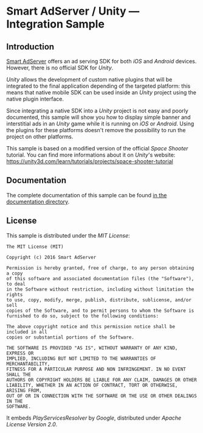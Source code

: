 # Smart AdServer / Unity — Integration Sample

## Introduction

[Smart AdServer](http://smartadserver.com) offers an ad serving SDK for both _iOS_ and _Android_ devices. However, there is no official SDK for _Unity_.

_Unity_ allows the development of custom native plugins that will be integrated to the final application depending of the targeted platform: this means that native mobile SDK can be used inside an _Unity_ project using the native plugin interface.

Since integrating a native SDK into a _Unity_ project is not easy and poorly documented, this sample will show you how to display simple banner and interstitial ads in an _Unity_ game while it is running on _iOS_ or _Android_. Using the plugins for these platforms doesn't remove the possibility to run the project on other platforms.

This sample is based on a modified version of the official _Space Shooter_ tutorial. You can find more informations about it on _Unity_'s website: https://unity3d.com/learn/tutorials/projects/space-shooter-tutorial

## Documentation

The complete documentation of this sample can be found [in the documentation directory](Documentation/index.md).

## License

This sample is distributed under the _MIT License_:

    The MIT License (MIT)

    Copyright (c) 2016 Smart AdServer

    Permission is hereby granted, free of charge, to any person obtaining a copy
    of this software and associated documentation files (the "Software"), to deal
    in the Software without restriction, including without limitation the rights
    to use, copy, modify, merge, publish, distribute, sublicense, and/or sell
    copies of the Software, and to permit persons to whom the Software is
    furnished to do so, subject to the following conditions:

    The above copyright notice and this permission notice shall be included in all
    copies or substantial portions of the Software.

    THE SOFTWARE IS PROVIDED "AS IS", WITHOUT WARRANTY OF ANY KIND, EXPRESS OR
    IMPLIED, INCLUDING BUT NOT LIMITED TO THE WARRANTIES OF MERCHANTABILITY,
    FITNESS FOR A PARTICULAR PURPOSE AND NON INFRINGEMENT. IN NO EVENT SHALL THE
    AUTHORS OR COPYRIGHT HOLDERS BE LIABLE FOR ANY CLAIM, DAMAGES OR OTHER
    LIABILITY, WHETHER IN AN ACTION OF CONTRACT, TORT OR OTHERWISE, ARISING FROM,
    OUT OF OR IN CONNECTION WITH THE SOFTWARE OR THE USE OR OTHER DEALINGS IN THE
    SOFTWARE.

It embeds _PlayServicesResolver_ by _Google_, distributed under _Apache License Version 2.0_.
